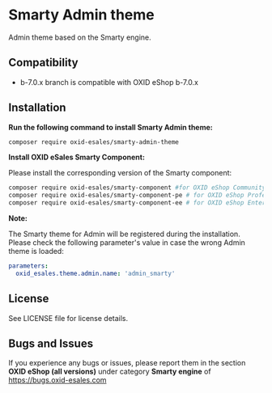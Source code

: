 # Smarty Admin theme

Admin theme based on the Smarty engine.

## Compatibility

* b-7.0.x branch is compatible with OXID eShop b-7.0.x

## Installation

**Run the following command to install Smarty Admin theme:**

```bash
composer require oxid-esales/smarty-admin-theme
```

**Install OXID eSales Smarty Component:**

Please install the corresponding version of the Smarty component:
```bash
composer require oxid-esales/smarty-component #for OXID eShop Community Edition
composer require oxid-esales/smarty-component-pe # for OXID eShop Professional Edition
composer require oxid-esales/smarty-component-ee # for OXID eShop Enterprise Edition
```

**Note:**

The Smarty theme for Admin will be registered during the installation.
Please check the following parameter's value in case the wrong Admin theme is loaded:

```yaml
parameters:
  oxid_esales.theme.admin.name: 'admin_smarty'
```

## License

See LICENSE file for license details.

## Bugs and Issues

If you experience any bugs or issues, please report them in the section **OXID eShop (all versions)** under category **Smarty engine** of https://bugs.oxid-esales.com
